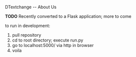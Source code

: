 DTextchange -- About Us

**TODO**
Recently converted to a Flask application; more to come

to run in development:
1. pull repository
2. cd to root directory; execute run.py
3. go to localhost:5000/ via http in browser
4. voila
